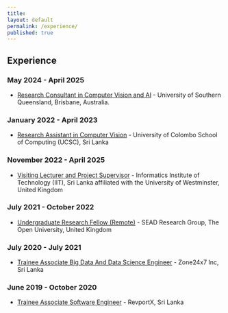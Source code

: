 ```yaml
---
title:
layout: default
permalink: /experience/
published: true
---
```


## Experience
### May 2024 - April 2025
- [Research Consultant in Computer Vision and AI]()  - University of Southern Queensland, Brisbane, Australia. 

### January 2022 - April 2023
- [Research Assistant in Computer Vision]() - University of Colombo School of Computing (UCSC), Sri Lanka

### November 2022 - April 2025
- [Visiting Lecturer and Project Supervisor]() - Informatics Institute of Technology (IIT), Sri Lanka affiliated with the University of Westminster, United Kingdom
 
### July 2021 - October 2022
- [Undergraduate Research Fellow (Remote)]() - SEAD Research Group, The Open University, United Kingdom


### July 2020 - July 2021
- [Trainee Associate Big Data And Data Science Engineer]() - Zone24x7 Inc, Sri Lanka

### June 2019 - October 2020
- [Trainee Associate Software Engineer]() - RevportX, Sri Lanka
